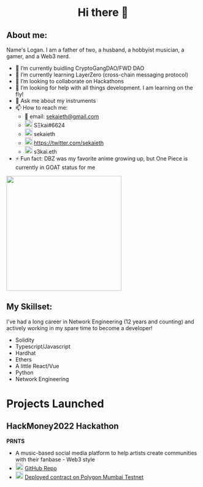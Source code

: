 <h1 align="center"> Hi there 👋</h1>

## About me:
Name's Logan.  I am a father of two, a husband, a hobbyist musician, a gamer, and a Web3 nerd.
<br>
- 🔭 I’m currently buidling CryptoGangDAO/FWD DAO
- 🌱 I’m currently learning LayerZero (cross-chain messaging protocol)
- 👯 I’m looking to collaborate on Hackathons
- 🤔 I’m looking for help with all things development.  I am learning on the fly!
- 💬 Ask me about my instruments
- 📫 How to reach me:
  - 📨 email: sekaieth@gmail.com
  - <img src="https://discord.com/assets/3437c10597c1526c3dbd98c737c2bcae.svg" width=20px> SΞkai#6624
  - <img src="https://img.icons8.com/color/344/telegram-app--v1.png" width=20px> sekaieth
  - <img src="https://img.icons8.com/color/344/twitter--v1.png" width=20px> https://twitter.com/sekaieth
  - <img src="https://avatars.githubusercontent.com/u/34167658?s=200&v=4" width=20px> s3kai.eth
- ⚡ Fun fact: DBZ was my favorite anime growing up, but One Piece is currently in GOAT status for me
<img src="https://c.tenor.com/-cdAD8LRCV4AAAAS/luffy-gum-gum-red-roc.gif" width="300">


## My Skillset:
I've had a long career in Network Engineering (12 years and counting) and actively working in my spare time to become a developer!
<br>
- Solidity
- Typescript/Javascript
- Hardhat
- Ethers
- A little React/Vue
- Python
- Network Engineering

# Projects Launched
## HackMoney2022 Hackathon
**PRNTS**
- A music-based social media platform to help artists create communities with their fanbase - Web3 style
- <img src="https://mpng.subpng.com/20180615/kff/kisspng-computer-icons-github-logo-github-5b23f7d7474c14.790619341529083863292.jpg" width=20px> [GitHub Repo](https://github.com/PrntNft/PRNTS-Smart-Contracts)
- <img src="https://polygontechnology.notion.site/image/https%3A%2F%2Fs3-us-west-2.amazonaws.com%2Fsecure.notion-static.com%2Fdc0b7b88-a394-42f1-ac03-6e4959b71170%2FMonochrome_White.svg?table=block&id=6bb516b4-9582-4d74-b2de-881dffde06e8&spaceId=51562dc1-1dc5-4484-bf96-2aeac848ae2f&userId=&cache=v2" width=20px> [Deployed contract on Polygon Mumbai Testnet](https://mumbai.polygonscan.com/address/0xccD0edfb743C74460f9Fb2e19D87feDf3688AB3E#code)
